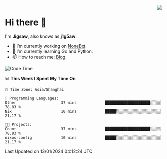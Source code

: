 <a href="#">
  <img align="right" src="https://github-readme-stats.vercel.app/api?username=j1g5awi&count_private=true&show_icons=true&title_color=80070B&text_color=B3B3B3&bg_color=212121&icon_color=80070B" />
</a>

# Hi there 👋

I'm **Jigsaw**, also knows as **j1g5aw**.

- 🔭 I’m currently working on [NoneBot](https://github.com/nonebot).
- 🌱 I’m currently learning Go and Python.
- 📫 How to reach me: [Blog](https://blog.maddestroyer.xyz/).

<!--START_SECTION:waka-->
![Code Time](http://img.shields.io/badge/Code%20Time-1%2C350%20hrs%2018%20mins-blue)

📊 **This Week I Spent My Time On** 

```text
🕑︎ Time Zone: Asia/Shanghai

💬 Programming Languages: 
Other                    37 mins             ████████████████████░░░░░   78.83 % 
Nix                      10 mins             █████░░░░░░░░░░░░░░░░░░░░   21.17 % 

🐱‍💻 Projects: 
Count                    37 mins             ████████████████████░░░░░   78.83 % 
nixos-config             10 mins             █████░░░░░░░░░░░░░░░░░░░░   21.17 % 
```


 Last Updated on 13/01/2024 04:12:24 UTC
<!--END_SECTION:waka-->

